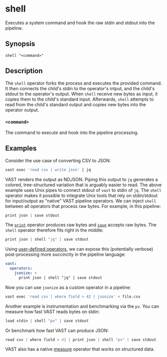 # shell

Executes a system command and hook the raw stdin and stdout into the pipeline.

## Synopsis

```
shell "<command>"
```

## Description

The `shell` operator forks the process and executes the provided command. It
then connects the child's stdin to the operator's intput, and the child's stdout
to the operator's output. When `shell` receive new bytes as input, it copies
them to the child's standard input. Afterwards, `shell` attempts to read from
the child's standard output and copies new bytes into the operator output.

### `<command>`

The command to execute and hook into the pipeline processing.

## Examples

Consider the use case of converting CSV to JSON:

```bash
vast exec 'read csv | write json' | jq
```

VAST renders the output as NDJSON. Piping this output to `jq` generates a
colored, tree-structured variation that is arguably easier to read. The above
example uses Unix pipes to connect stdout of `vast` to stdin of `jq`. The
`shell` operator makes it possible to integrate Unix tools that rely on
stdin/stdout for input/output as "native" VAST pipeline operators. We can inject
`shell` between all operators that process raw bytes. For example, in this
pipeline:

```c
print json | save stdout
```

The [`print`](../transformations/print.md) operator produces raw bytes and
[`save`](../sinks/save.md) accepts raw bytes. The `shell` operator therefore
fits right in the middle:

```c
print json | shell "jq" | save stdout
```

Using [user-defined operators](../user-defined.md), we can expose this
(potentially verbose) post-processing more succinctly in the pipeline language:

```yaml {0} title="vast.yaml"
vast:
  operators:
    jsonize: >
      print json | shell "jq" | save stdout
```

Now you can use `jsonize` as a custom operator in a pipeline:

```bash
vast exec 'read csv | where field > 42 | jsonize' < file.csv
```

Another example is instrumentation and benchmarking via the `pv`. You can
measure how fast VAST reads bytes on stdin:

```c
load stdin | shell "pv" | save stdout
```

Or benchmark how fast VAST can produce JSON:

```c
read csv | where field > 42 | print json | shell "pv" | save stdout
```

VAST also has a native [measure](measure.md) operator that works on structured
data.
